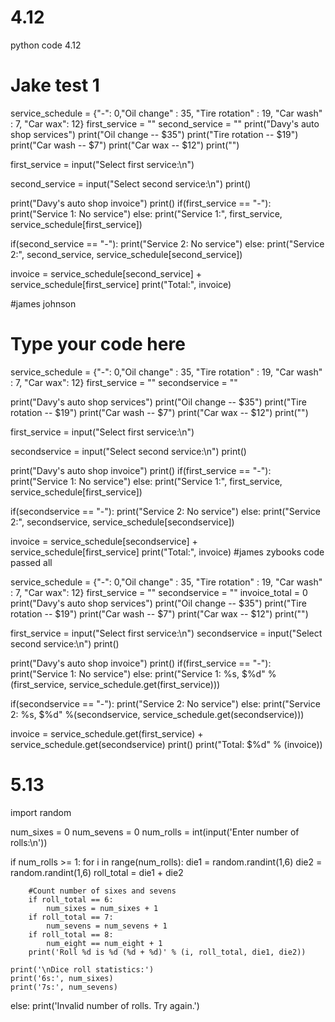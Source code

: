 # 4.12
python code 4.12
# Jake test 1
service_schedule = {"-": 0,"Oil change" : 35, "Tire rotation" : 19, "Car wash" : 7, "Car wax": 12}
first_service = ""
second_service = ""
print("Davy's auto shop services")
print("Oil change -- $35")
print("Tire rotation -- $19")
print("Car wash -- $7")
print("Car wax -- $12")
print("")

first_service = input("Select first service:\n")

second_service = input("Select second service:\n")
print()

print("Davy's auto shop invoice")
print()
if(first_service == "-"):
  print("Service 1: No service")
else:
  print("Service 1:", first_service, service_schedule[first_service])
  
if(second_service == "-"):
  print("Service 2: No service")
else:
  print("Service 2:", second_service, service_schedule[second_service])

invoice = service_schedule[second_service] + service_schedule[first_service]
print("Total:", invoice)


#james johnson
# Type your code here
service_schedule = {"-": 0,"Oil change" : 35, "Tire rotation" : 19, "Car wash" : 7, "Car wax": 12}
first_service = ""
secondservice = ""

print("Davy's auto shop services")
print("Oil change -- $35")
print("Tire rotation -- $19")
print("Car wash -- $7")
print("Car wax -- $12")
print("")

first_service = input("Select first service:\n")

secondservice = input("Select second service:\n")
print()

print("Davy's auto shop invoice")
print()
if(first_service == "-"):
  print("Service 1: No service")
else:
  print("Service 1:", first_service, service_schedule[first_service])
  
if(secondservice == "-"):
  print("Service 2: No service")
else:
  print("Service 2:", secondservice, service_schedule[secondservice])

invoice = service_schedule[secondservice] + service_schedule[first_service]
print("Total:", invoice)
#james zybooks code passed all

service_schedule = {"-": 0,"Oil change" : 35, "Tire rotation" : 19, "Car wash" : 7, "Car wax": 12}
first_service = ""
secondservice = ""
invoice_total = 0
print("Davy's auto shop services")
print("Oil change -- $35")
print("Tire rotation -- $19")
print("Car wash -- $7")
print("Car wax -- $12")
print("")

first_service = input("Select first service:\n")
secondservice = input("Select second service:\n")
print()

print("Davy's auto shop invoice")
print()
if(first_service == "-"):
  print("Service 1: No service")
else:
  print("Service 1: %s, $%d" %(first_service, service_schedule.get(first_service)))
  
if(secondservice == "-"):
  print("Service 2: No service")
else:
  print("Service 2: %s, $%d" %(secondservice, service_schedule.get(secondservice)))

invoice = service_schedule.get(first_service) + service_schedule.get(secondservice)
print()
print("Total: $%d" % (invoice))
# 5.13

import random

num_sixes = 0
num_sevens = 0
num_rolls = int(input('Enter number of rolls:\n'))

if num_rolls >= 1:
    for i in range(num_rolls):
        die1 = random.randint(1,6)
        die2 = random.randint(1,6)
        roll_total = die1 + die2

        #Count number of sixes and sevens
        if roll_total == 6:
            num_sixes = num_sixes + 1
        if roll_total == 7:
            num_sevens = num_sevens + 1
        if roll_total == 8:
            num_eight == num_eight + 1
        print('Roll %d is %d (%d + %d)' % (i, roll_total, die1, die2))

    print('\nDice roll statistics:')
    print('6s:', num_sixes)
    print('7s:', num_sevens)
else:
    print('Invalid number of rolls. Try again.')
